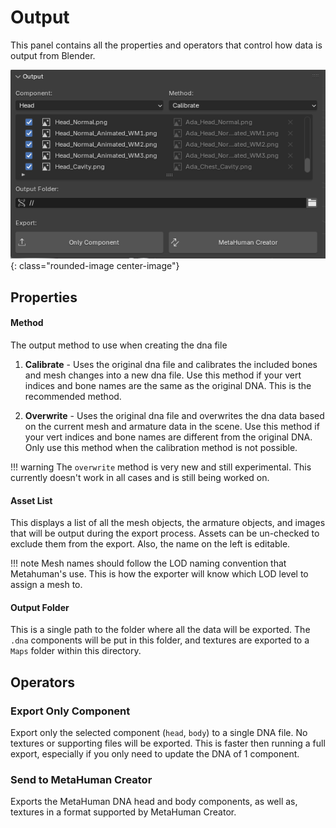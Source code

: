 # Output
This panel contains all the properties and operators that control how data is output from Blender.

![](../images/user-interface/output/1.png){: class="rounded-image center-image"}

## Properties
#### Method
The output method to use when creating the dna file

1. **Calibrate** - Uses the original dna file and calibrates the included bones and mesh changes into a new dna file. Use this method if your vert indices and bone names are the same as the original DNA. This is the recommended method.

2. **Overwrite** - Uses the original dna file and overwrites the dna data based on the current mesh and armature data in the scene. Use this method if your vert indices and bone names are different from the original DNA. Only use this method when the calibration method is not possible.

!!! warning
    The `overwrite` method is very new and still experimental. This currently doesn't work in all cases and is still being worked on.


#### Asset List
This displays a list of all the mesh objects, the armature objects, and images that will be output during the export process. Assets can be un-checked to exclude them from the export. Also, the name on the left is editable.

!!! note
    Mesh names should follow the LOD naming convention that Metahuman's use. This is how the exporter will know which LOD level to assign a mesh to.

#### Output Folder
This is a single path to the folder where all the data will be exported. The `.dna` components will be put in this folder, and textures are exported to a `Maps` folder within this directory.

## Operators
### Export Only Component
Export only the selected component (`head`, `body`) to a single DNA file. No textures or supporting files will be exported. This is faster then running a full export, especially if you only need to update the DNA of 1 component.

### Send to MetaHuman Creator
Exports the MetaHuman DNA head and body components, as well as, textures in a format supported by MetaHuman Creator.
